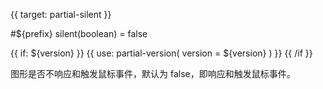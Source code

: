 
{{ target: partial-silent }}

#${prefix} silent(boolean) = false

<ExampleUIControlBoolean />

{{ if: ${version} }}
{{ use: partial-version(
    version = ${version}
) }}
{{ /if }}

图形是否不响应和触发鼠标事件，默认为 false，即响应和触发鼠标事件。

